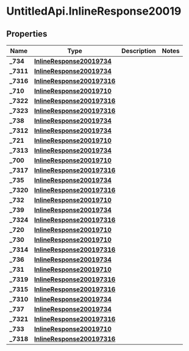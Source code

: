 # UntitledApi.InlineResponse20019

## Properties

Name | Type | Description | Notes
------------ | ------------- | ------------- | -------------
**_734** | [**InlineResponse20019734**](InlineResponse20019734.md) |  | 
**_7311** | [**InlineResponse20019734**](InlineResponse20019734.md) |  | 
**_7316** | [**InlineResponse200197316**](InlineResponse200197316.md) |  | 
**_710** | [**InlineResponse20019710**](InlineResponse20019710.md) |  | 
**_7322** | [**InlineResponse200197316**](InlineResponse200197316.md) |  | 
**_7323** | [**InlineResponse200197316**](InlineResponse200197316.md) |  | 
**_738** | [**InlineResponse20019734**](InlineResponse20019734.md) |  | 
**_7312** | [**InlineResponse20019734**](InlineResponse20019734.md) |  | 
**_721** | [**InlineResponse20019710**](InlineResponse20019710.md) |  | 
**_7313** | [**InlineResponse20019734**](InlineResponse20019734.md) |  | 
**_700** | [**InlineResponse20019710**](InlineResponse20019710.md) |  | 
**_7317** | [**InlineResponse200197316**](InlineResponse200197316.md) |  | 
**_735** | [**InlineResponse20019734**](InlineResponse20019734.md) |  | 
**_7320** | [**InlineResponse200197316**](InlineResponse200197316.md) |  | 
**_732** | [**InlineResponse20019710**](InlineResponse20019710.md) |  | 
**_739** | [**InlineResponse20019734**](InlineResponse20019734.md) |  | 
**_7324** | [**InlineResponse200197316**](InlineResponse200197316.md) |  | 
**_720** | [**InlineResponse20019710**](InlineResponse20019710.md) |  | 
**_730** | [**InlineResponse20019710**](InlineResponse20019710.md) |  | 
**_7314** | [**InlineResponse200197316**](InlineResponse200197316.md) |  | 
**_736** | [**InlineResponse20019734**](InlineResponse20019734.md) |  | 
**_731** | [**InlineResponse20019710**](InlineResponse20019710.md) |  | 
**_7319** | [**InlineResponse200197316**](InlineResponse200197316.md) |  | 
**_7315** | [**InlineResponse200197316**](InlineResponse200197316.md) |  | 
**_7310** | [**InlineResponse20019734**](InlineResponse20019734.md) |  | 
**_737** | [**InlineResponse20019734**](InlineResponse20019734.md) |  | 
**_7321** | [**InlineResponse200197316**](InlineResponse200197316.md) |  | 
**_733** | [**InlineResponse20019710**](InlineResponse20019710.md) |  | 
**_7318** | [**InlineResponse200197316**](InlineResponse200197316.md) |  | 


